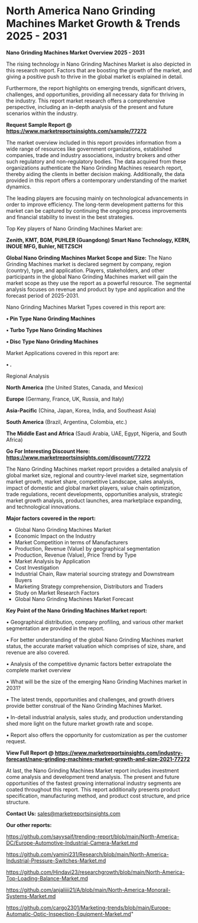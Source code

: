 # North America Nano Grinding Machines Market Growth & Trends 2025 - 2031

<Strong> Nano Grinding Machines Market Overview 2025 - 2031</strong>

The rising technology in Nano Grinding Machines Market is also depicted in this research report. Factors that are boosting the growth of the market, and giving a positive push to thrive in the global market is explained in detail.

Furthermore, the report highlights on emerging trends, significant drivers, challenges, and opportunities, providing all necessary data for thriving in the industry. This report market research offers a comprehensive perspective, including an in-depth analysis of the present and future scenarios within the industry.

<strong>Request Sample Report @ <a href=https://www.marketreportsinsights.com/sample/77272>https://www.marketreportsinsights.com/sample/77272</a></strong>

The market overview included in this report provides information from a wide range of resources like government organizations, established companies, trade and industry associations, industry brokers and other such regulatory and non-regulatory bodies. The data acquired from these organizations authenticate the Nano Grinding Machines research report, thereby aiding the clients in better decision making. Additionally, the data provided in this report offers a contemporary understanding of the market dynamics.

The leading players are focusing mainly on technological advancements in order to improve efficiency. The long-term development patterns for this market can be captured by continuing the ongoing process improvements and financial stability to invest in the best strategies.

Top Key players of Nano Grinding Machines Market are:

<strong>Zenith, KMT, BGM, PUHLER (Guangdong) Smart Nano Technology, KERN, INOUE MFG, Buhler, NETZSCH</strong>

<strong><b>Global Nano Grinding Machines Market Scope and Size:</b></strong>
The Nano Grinding Machines market is declared segment by company, region (country), type, and application. Players, stakeholders, and other participants in the global Nano Grinding Machines market will gain the market scope as they use the report as a powerful resource. The segmental analysis focuses on revenue and product by type and application and the forecast period of 2025-2031.

Nano Grinding Machines Market Types covered in this report are:

<strong>• Pin Type Nano Grinding Machines

• Turbo Type Nano Grinding Machines

• Disc Type Nano Grinding Machines</strong>

Market Applications covered in this report are:

<strong>• .</strong> 

Regional Analysis

<strong>North America</strong> (the United States, Canada, and Mexico)

<strong>Europe</strong> (Germany, France, UK, Russia, and Italy)

<strong>Asia-Pacific</strong> (China, Japan, Korea, India, and Southeast Asia)

<strong>South America</strong> (Brazil, Argentina, Colombia, etc.)

<strong>The Middle East and Africa</strong> (Saudi Arabia, UAE, Egypt, Nigeria, and South Africa)

<strong>Go For Interesting Discount Here: <a href=https://www.marketreportsinsights.com/discount/77272>https://www.marketreportsinsights.com/discount/77272</a></strong>

The Nano Grinding Machines market report provides a detailed analysis of global market size, regional and country-level market size, segmentation market growth, market share, competitive Landscape, sales analysis, impact of domestic and global market players, value chain optimization, trade regulations, recent developments, opportunities analysis, strategic market growth analysis, product launches, area marketplace expanding, and technological innovations.

<strong><b>Major factors covered in the report:</b></strong>
<ul>
  <li>Global Nano Grinding Machines Market </li>
  <li>Economic Impact on the Industry</li>
  <li>Market Competition in terms of Manufacturers</li>
  <li>Production, Revenue (Value) by geographical segmentation</li>
  <li>Production, Revenue (Value), Price Trend by Type</li>
  <li>Market Analysis by Application</li>
  <li>Cost Investigation</li>
  <li>Industrial Chain, Raw material sourcing strategy and Downstream Buyers</li>
  <li>Marketing Strategy comprehension, Distributors and Traders</li>
  <li>Study on Market Research Factors</li>
  <li>Global Nano Grinding Machines Market Forecast</li>
</ul>

<strong><b>Key Point of the Nano Grinding Machines Market report:</b></strong>

• Geographical distribution, company profiling, and various other market segmentation are provided in the report.

• For better understanding of the global Nano Grinding Machines market status, the accurate market valuation which comprises of size, share, and revenue are also covered.

• Analysis of the competitive dynamic factors better extrapolate the complete market overview

• What will be the size of the emerging Nano Grinding Machines market in 2031?

• The latest trends, opportunities and challenges, and growth drivers provide better construal of the Nano Grinding Machines Market.

• In-detail industrial analysis, sales study, and production understanding shed more light on the future market growth rate and scope.

• Report also offers the opportunity for customization as per the customer request.

<strong><b>View Full Report @ <a href=https://www.marketreportsinsights.com/industry-forecast/nano-grinding-machines-market-growth-and-size-2021-77272>https://www.marketreportsinsights.com/industry-forecast/nano-grinding-machines-market-growth-and-size-2021-77272</a></b></strong>


At last, the Nano Grinding Machines Market report includes investment come analysis and development trend analysis. The present and future opportunities of the fastest growing international industry segments are coated throughout this report. This report additionally presents product specification, manufacturing method, and product cost structure, and price structure.

<strong>Contact Us:</strong>
sales@marketreportsinsights.com

<strong>Our other reports:</strong>

<a href=https://github.com/sayysaif/trending-report/blob/main/North-America-DC/Europe-Automotive-Industrial-Camera-Market.md>https://github.com/sayysaif/trending-report/blob/main/North-America-DC/Europe-Automotive-Industrial-Camera-Market.md</a>

<a href=https://github.com/yamini231/Research/blob/main/North-America-Industrial-Pressure-Switches-Market.md>https://github.com/yamini231/Research/blob/main/North-America-Industrial-Pressure-Switches-Market.md</a>

<a href=https://github.com/Hindavi23/researchgrowth/blob/main/North-America-Top-Loading-Balance-Market.md>https://github.com/Hindavi23/researchgrowth/blob/main/North-America-Top-Loading-Balance-Market.md</a>

<a href=https://github.com/anjaliiii21/A/blob/main/North-America-Monorail-Systems-Market.md>https://github.com/anjaliiii21/A/blob/main/North-America-Monorail-Systems-Market.md</a>

<a href=https://github.com/cargo2301/Marketing-trends/blob/main/Europe-Automatic-Optic-Inspection-Equipment-Market.md>https://github.com/cargo2301/Marketing-trends/blob/main/Europe-Automatic-Optic-Inspection-Equipment-Market.md</a>"
